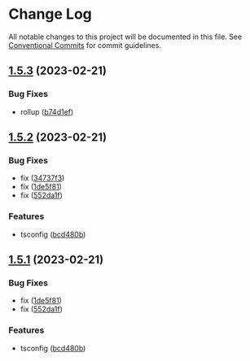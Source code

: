 # Change Log

All notable changes to this project will be documented in this file. See [Conventional Commits](https://conventionalcommits.org) for commit guidelines.

## [1.5.3](https://github.com/che3vinci/unstyled-ui/compare/@uui/ct-modal@1.5.2...@uui/ct-modal@1.5.3) (2023-02-21)

### Bug Fixes

- rollup ([b74d1ef](https://github.com/che3vinci/unstyled-ui/commit/b74d1efdfaddabae28271179738a9d7ab969e43e))

## [1.5.2](https://github.com/che3vinci/unstyled-ui/compare/@uui/ct-modal@1.0.12...@uui/ct-modal@1.5.2) (2023-02-21)

### Bug Fixes

- fix ([34737f3](https://github.com/che3vinci/unstyled-ui/commit/34737f330916628427f1010ab5ece49d4dd35af9))
- fix ([1de5f81](https://github.com/che3vinci/unstyled-ui/commit/1de5f81ab97fe4e23912538938f33c20fa3d4823))
- fix ([552da1f](https://github.com/che3vinci/unstyled-ui/commit/552da1f1b9f03dee6cc790e2debc35f83aae655c))

### Features

- tsconfig ([bcd480b](https://github.com/che3vinci/unstyled-ui/commit/bcd480b6e6bcdb2251a7b9756d9811e14c8a863e))

## [1.5.1](https://github.com/che3vinci/unstyled-ui/compare/@uui/ct-modal@1.0.12...@uui/ct-modal@1.5.1) (2023-02-21)

### Bug Fixes

- fix ([1de5f81](https://github.com/che3vinci/unstyled-ui/commit/1de5f81ab97fe4e23912538938f33c20fa3d4823))
- fix ([552da1f](https://github.com/che3vinci/unstyled-ui/commit/552da1f1b9f03dee6cc790e2debc35f83aae655c))

### Features

- tsconfig ([bcd480b](https://github.com/che3vinci/unstyled-ui/commit/bcd480b6e6bcdb2251a7b9756d9811e14c8a863e))
